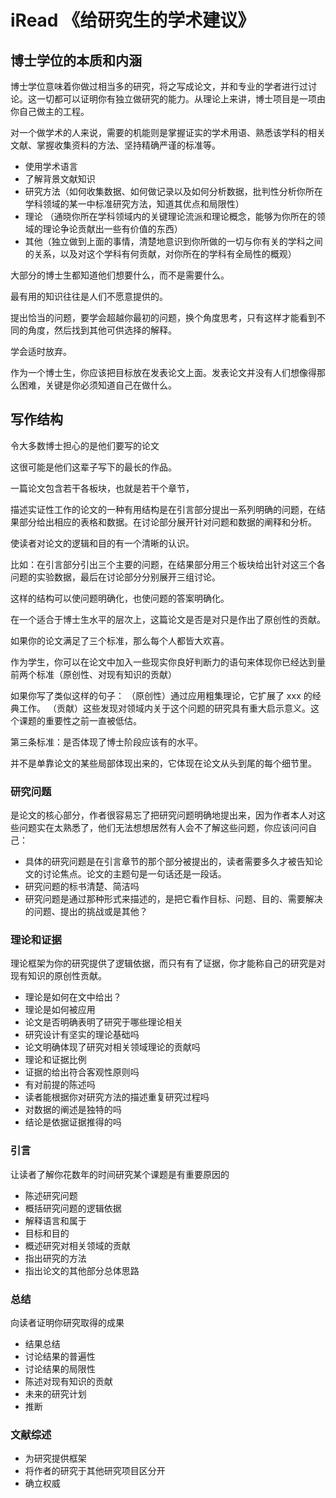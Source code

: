 # iRead 《给研究生的学术建议》

## 博士学位的本质和内涵

博士学位意味着你做过相当多的研究，将之写成论文，并和专业的学者进行过讨论。这一切都可以证明你有独立做研究的能力。从理论上来讲，博士项目是一项由你自己做主的工程。

对一个做学术的人来说，需要的机能则是掌握证实的学术用语、熟悉该学科的相关文献、掌握收集资料的方法、坚持精确严谨的标准等。

- 使用学术语言
- 了解背景文献知识
- 研究方法（如何收集数据、如何做记录以及如何分析数据，批判性分析你所在学科领域的某一中标准研究方法，知道其优点和局限性）
- 理论 （通晓你所在学科领域内的关键理论流派和理论概念，能够为你所在的领域的理论争论贡献出一些有价值的东西）
- 其他（独立做到上面的事情，清楚地意识到你所做的一切与你有关的学科之间的关系，以及对这个学科有何贡献，对你所在的学科有全局性的概观）

大部分的博士生都知道他们想要什么，而不是需要什么。

最有用的知识往往是人们不愿意提供的。

提出恰当的问题，要学会超越你最初的问题，换个角度思考，只有这样才能看到不同的角度，然后找到其他可供选择的解释。

学会适时放弃。

作为一个博士生，你应该把目标放在发表论文上面。发表论文并没有人们想像得那么困难，关键是你必须知道自己在做什么。 

## 写作结构

令大多数博士担心的是他们要写的论文

这很可能是他们这辈子写下的最长的作品。

一篇论文包含若干各板块，也就是若干个章节，

描述实证性工作的论文的一种有用结构是在引言部分提出一系列明确的问题，在结果部分给出相应的表格和数据。在讨论部分展开针对问题和数据的阐释和分析。

使读者对论文的逻辑和目的有一个清晰的认识。

比如：在引言部分引出三个主要的问题，在结果部分用三个板块给出针对这三个各问题的实验数据，最后在讨论部分分别展开三组讨论。

这样的结构可以使问题明确化，也使问题的答案明确化。

在一个适合于博士生水平的层次上，这篇论文是否是对只是作出了原创性的贡献。

如果你的论文满足了三个标准，那么每个人都皆大欢喜。

作为学生，你可以在论文中加入一些现实你良好判断力的语句来体现你已经达到量前两个标准（原创性、对现有知识的贡献）

如果你写了类似这样的句子：
（原创性）通过应用粗集理论，它扩展了 xxx 的经典工作。
（贡献）这些发现对领域内关于这个问题的研究具有重大启示意义。这个课题的重要性之前一直被低估。

第三条标准：是否体现了博士阶段应该有的水平。

并不是单靠论文的某些局部体现出来的，它体现在论文从头到尾的每个细节里。

### 研究问题

是论文的核心部分，作者很容易忘了把研究问题明确地提出来，因为作者本人对这些问题实在太熟悉了，他们无法想想居然有人会不了解这些问题，你应该问问自己：

- 具体的研究问题是在引言章节的那个部分被提出的，读者需要多久才被告知论文的讨论焦点。论文的主题句是一句话还是一段话。
- 研究问题的标书清楚、简洁吗
- 研究问题是通过那种形式来描述的，是把它看作目标、问题、目的、需要解决的问题、提出的挑战或是其他？


### 理论和证据
理论框架为你的研究提供了逻辑依据，而只有有了证据，你才能称自己的研究是对现有知识的原创性贡献。
- 理论是如何在文中给出？
- 理论是如何被应用
- 论文是否明确表明了研究于哪些理论相关
- 研究设计有坚实的理论基础吗
- 论文明确体现了研究对相关领域理论的贡献吗
- 理论和证据比例
- 证据的给出符合客观性原则吗
- 有对前提的陈述吗
- 读者能根据你对研究方法的描述重复研究过程吗
- 对数据的阐述是独特的吗
- 结论是依据证据推得的吗

### 引言

让读者了解你花数年的时间研究某个课题是有重要原因的

- 陈述研究问题
- 概括研究问题的逻辑依据
- 解释语言和属于
- 目标和目的
- 概述研究对相关领域的贡献
- 指出研究的方法
- 指出论文的其他部分总体思路

### 总结

向读者证明你研究取得的成果

- 结果总结
- 讨论结果的普遍性
- 讨论结果的局限性
- 陈述对现有知识的贡献
- 未来的研究计划
- 推断

### 文献综述

- 为研究提供框架
- 将作者的研究于其他研究项目区分开
- 确立权威

